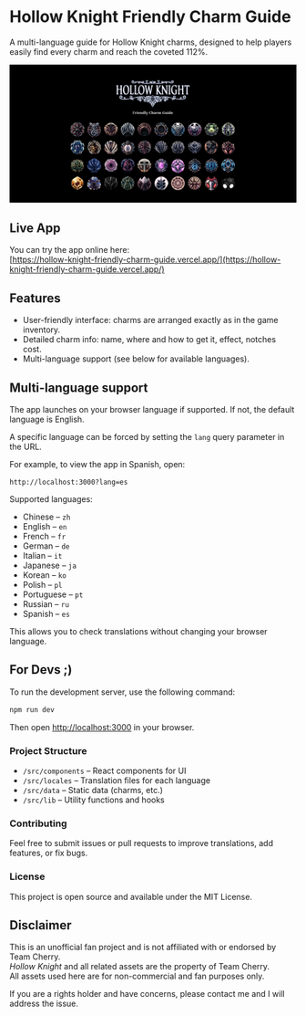 # Hollow Knight Friendly Charm Guide

A multi-language guide for Hollow Knight charms, designed to help players easily find every charm and reach the coveted 112%.

[![Hollow Knight Friendly Charm Guide](./assets/app-preview.png)](https://hollow-knight-friendly-charm-guide.vercel.app/)

## Live App

You can try the app online here:  
[https://hollow-knight-friendly-charm-guide.vercel.app/](https://hollow-knight-friendly-charm-guide.vercel.app/)

## Features

-   User-friendly interface: charms are arranged exactly as in the game inventory.
-   Detailed charm info: name, where and how to get it, effect, notches cost.
-   Multi-language support (see below for available languages).

## Multi-language support

The app launches on your browser language if supported. If not, the default language is English.

A specific language can be forced by setting the `lang` query parameter in the URL.

For example, to view the app in Spanish, open:

```
http://localhost:3000?lang=es
```

Supported languages:

-   Chinese – `zh`
-   English – `en`
-   French – `fr`
-   German – `de`
-   Italian – `it`
-   Japanese – `ja`
-   Korean – `ko`
-   Polish – `pl`
-   Portuguese – `pt`
-   Russian – `ru`
-   Spanish – `es`

This allows you to check translations without changing your browser language.

## For Devs ;)

To run the development server, use the following command:

```bash
npm run dev
```

Then open [http://localhost:3000](http://localhost:3000) in your browser.

### Project Structure

-   `/src/components` – React components for UI
-   `/src/locales` – Translation files for each language
-   `/src/data` – Static data (charms, etc.)
-   `/src/lib` – Utility functions and hooks

### Contributing

Feel free to submit issues or pull requests to improve translations, add features, or fix bugs.

### License

This project is open source and available under the MIT License.

## Disclaimer

This is an unofficial fan project and is not affiliated with or endorsed by Team Cherry.  
*Hollow Knight* and all related assets are the property of Team Cherry.  
All assets used here are for non-commercial and fan purposes only.

If you are a rights holder and have concerns, please contact me and I will address the issue.
